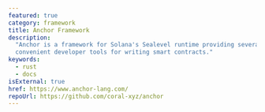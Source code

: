 ```yaml
---
featured: true
category: framework
title: Anchor Framework
description:
  "Anchor is a framework for Solana's Sealevel runtime providing several
  convenient developer tools for writing smart contracts."
keywords:
  - rust
  - docs
isExternal: true
href: https://www.anchor-lang.com/
repoUrl: https://github.com/coral-xyz/anchor
---
```

